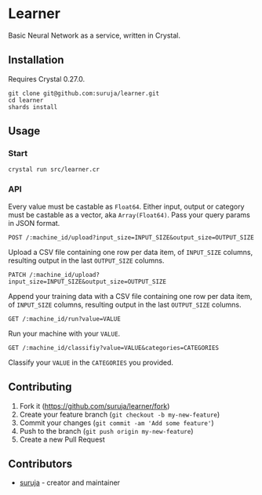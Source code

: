 # Learner

Basic Neural Network as a service, written in Crystal.

## Installation

Requires Crystal 0.27.0.

```
git clone git@github.com:suruja/learner.git
cd learner
shards install
```

## Usage

### Start

```
crystal run src/learner.cr
```

### API

Every value must be castable as `Float64`. Either input, output or category must be castable as a vector, aka `Array(Float64)`. Pass your query params in JSON format.

`POST /:machine_id/upload?input_size=INPUT_SIZE&output_size=OUTPUT_SIZE`

Upload a CSV file containing one row per data item, of `INPUT_SIZE` columns, resulting output
in the last `OUTPUT_SIZE` columns.

`PATCH /:machine_id/upload?input_size=INPUT_SIZE&output_size=OUTPUT_SIZE`

Append your training data with a CSV file containing one row per data item, of `INPUT_SIZE` columns, resulting output
in the last `OUTPUT_SIZE` columns.

`GET /:machine_id/run?value=VALUE`

Run your machine with your `VALUE`.

`GET /:machine_id/classifiy?value=VALUE&categories=CATEGORIES`

Classify your `VALUE` in the `CATEGORIES` you provided.


## Contributing

1. Fork it (<https://github.com/suruja/learner/fork>)
2. Create your feature branch (`git checkout -b my-new-feature`)
3. Commit your changes (`git commit -am 'Add some feature'`)
4. Push to the branch (`git push origin my-new-feature`)
5. Create a new Pull Request

## Contributors

- [suruja](https://github.com/suruja) - creator and maintainer
